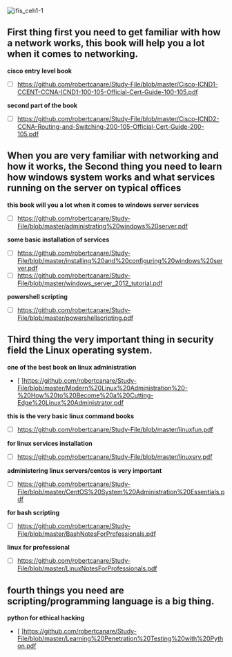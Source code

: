 ![ifis_ceh1-1](https://user-images.githubusercontent.com/19287477/35230991-93a6f604-ffd2-11e7-9436-f45556c484e8.png)



## First thing first you need to get familiar with how a network works, this book will help you a lot when it comes to networking.

  **cisco entry level book**
  - [ ] https://github.com/robertcanare/Study-File/blob/master/Cisco-ICND1-CCENT-CCNA-ICND1-100-105-Official-Cert-Guide-100-105.pdf

  **second part of the book**
  - [ ] https://github.com/robertcanare/Study-File/blob/master/Cisco-ICND2-CCNA-Routing-and-Switching-200-105-Official-Cert-Guide-200-105.pdf

## When you are very familiar with networking and how it works, the Second thing you need to learn how windows system works and what services running on the server on typical offices

  **this book will you a lot when it comes to windows server services**
  - [ ] https://github.com/robertcanare/Study-File/blob/master/administrating%20windows%20server.pdf

  **some basic installation of services**
  - [ ] https://github.com/robertcanare/Study-File/blob/master/installing%20and%20configuring%20windows%20server.pdf
  - [ ] https://github.com/robertcanare/Study-File/blob/master/windows_server_2012_tutorial.pdf

  **powershell scripting**
  - [ ] https://github.com/robertcanare/Study-File/blob/master/powershellscripting.pdf

## Third thing the very important thing in security field the Linux operating system.

  **one of the best book on linux administration**
  - [ ]https://github.com/robertcanare/Study-File/blob/master/Modern%20Linux%20Administration%20-%20How%20to%20Become%20a%20Cutting-Edge%20Linux%20Administrator.pdf

  **this is the very basic linux command books**
  - [ ] https://github.com/robertcanare/Study-File/blob/master/linuxfun.pdf

  **for linux services installation**
  - [ ] https://github.com/robertcanare/Study-File/blob/master/linuxsrv.pdf

  **administering linux servers/centos is very important**
  - [ ] https://github.com/robertcanare/Study-File/blob/master/CentOS%20System%20Administration%20Essentials.pdf

  **for bash scripting**
  - [ ] https://github.com/robertcanare/Study-File/blob/master/BashNotesForProfessionals.pdf

  **linux for professional**
  - [ ] https://github.com/robertcanare/Study-File/blob/master/LinuxNotesForProfessionals.pdf
  
  ## fourth things you need are scripting/programming language is a big thing.
  
  **python for ethical hacking**
   - [ ]https://github.com/robertcanare/Study-File/blob/master/Learning%20Penetration%20Testing%20with%20Python.pdf
  
  

